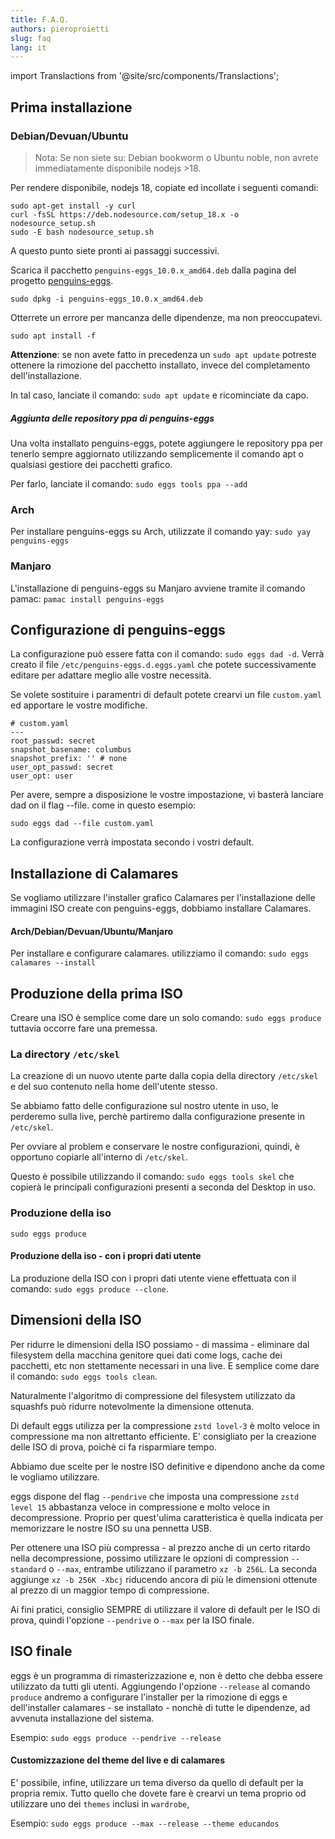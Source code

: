 ```yaml
---
title: F.A.Q.
authors: pieroproietti
slug: faq
lang: it
---
```

import Translactions from '@site/src/components/Translactions';

<Translactions />

## Prima installazione

### Debian/Devuan/Ubuntu

> Nota: Se non siete su: Debian bookworm o Ubuntu noble, non avrete immediatamente disponibile nodejs >18. 

Per rendere disponibile, nodejs 18, copiate ed incollate i seguenti comandi:
```
sudo apt-get install -y curl
curl -fsSL https://deb.nodesource.com/setup_18.x -o nodesource_setup.sh
sudo -E bash nodesource_setup.sh
```
A questo punto siete pronti ai passaggi successivi.

Scarica il pacchetto `penguins-eggs_10.0.x_amd64.deb` dalla pagina del progetto [penguins-eggs](https://sourceforge.net/projects/penguins-eggs/files/DEBS/).

`sudo dpkg -i penguins-eggs_10.0.x_amd64.deb` 

Otterrete un errore per mancanza delle dipendenze, ma non preoccupatevi.

`sudo apt install -f`

**Attenzione**: se non avete fatto in precedenza un `sudo apt update` potreste ottenere la rimozione del pacchetto installato, invece del completamento dell'installazione. 

In tal caso, lanciate il comando: `sudo apt update` e ricominciate da capo.

##### Aggiunta delle repository ppa di penguins-eggs

Una volta installato penguins-eggs, potete aggiungere le repository ppa per tenerlo sempre aggiornato utilizzando semplicemente il comando apt o qualsiasi gestiore dei pacchetti grafico. 

Per farlo, lanciate il comando: `sudo eggs tools ppa --add`

### Arch
Per installare penguins-eggs su Arch, utilizzate il comando yay: `sudo yay penguins-eggs`

### Manjaro
L'installazione di penguins-eggs su Manjaro avviene tramite il comando pamac:
`pamac install penguins-eggs`

## Configurazione di penguins-eggs
La configurazione può essere fatta con il comando: `sudo eggs dad -d`. Verrà creato il file `/etc/penguins-eggs.d.eggs.yaml` che potete successivamente editare per adattare meglio alle vostre necessità.

Se volete sostituire i paramentri di default potete crearvi un file `custom.yaml` ed apportare le vostre modifiche.

```
# custom.yaml
---
root_passwd: secret
snapshot_basename: columbus
snapshot_prefix: '' # none
user_opt_passwd: secret
user_opt: user 
```

Per avere, sempre a disposizione le vostre impostazione, vi basterà lanciare dad on il flag --file. come in questo esempio:

```
sudo eggs dad --file custom.yaml
```

La configurazione verrà impostata secondo i vostri default.


## Installazione di Calamares
Se vogliamo utilizzare l'installer grafico Calamares per l'installazione delle immagini ISO create con penguins-eggs, dobbiamo installare Calamares.

#### Arch/Debian/Devuan/Ubuntu/Manjaro
Per installare e configurare calamares. utilizziamo il comando: `sudo eggs calamares --install`

## Produzione della prima ISO
Creare una ISO è semplice come dare un solo comando: `sudo eggs produce` tuttavia occorre fare una premessa.

### La directory `/etc/skel`
La creazione di un nuovo utente parte dalla copia della directory `/etc/skel` e del suo contenuto nella home dell'utente stesso.

Se abbiamo fatto delle configurazione sul nostro utente in uso, le perderemo sulla live, perchè partiremo dalla configurazione presente in `/etc/skel`.

Per ovviare al problem e conservare le nostre configurazioni, quindi, è opportuno copiarle all'interno di `/etc/skel`.

Questo è possibile utilizzando il comando: `sudo eggs tools skel` che copierà le principali configurazioni presenti a seconda del Desktop in uso.

### Produzione della iso

`sudo eggs produce`

#### Produzione della iso - con i propri dati utente
La produzione della ISO con i propri dati utente viene effettuata con il comando: `sudo eggs produce --clone`.

## Dimensioni della ISO
Per ridurre le dimensioni della ISO possiamo - di massima - eliminare dal filesystem della macchina genitore quei dati come logs, cache dei pacchetti, etc non stettamente necessari in una live. E semplice come dare il comando: `sudo eggs tools clean`.

Naturalmente l'algoritmo di compressione del filesystem utilizzato da squashfs può ridurre notevolmente la dimensione ottenuta. 

Di default eggs utilizza per la compressione `zstd lovel-3` è molto veloce in compressione ma non altrettanto efficiente. E' consigliato per la creazione delle ISO di prova, poichè ci fa risparmiare tempo.

Abbiamo due scelte per le nostre ISO definitive e dipendono anche da come le vogliamo utilizzare.

eggs dispone del flag `--pendrive` che imposta una compressione `zstd level 15` abbastanza veloce in compressione e molto veloce in decompressione. Proprio per quest'ulima caratteristica è quella indicata per memorizzare le nostre ISO su una pennetta USB.

Per ottenere una ISO più compressa - al prezzo anche di un certo ritardo nella decompressione, possimo utilizzare le opzioni di compression `--standard` o `--max`, entrambe utilizzano il parametro `xz -b 256L`. La seconda aggiunge `xz -b 256K -Xbcj` riducendo ancora di più le dimensioni ottenute al prezzo di un maggior tempo di compressione.

Ai fini pratici, consiglio SEMPRE di utilizzare il valore di default per le ISO di prova, quindi l'opzione `--pendrive` o `--max` per la ISO finale.

## ISO finale
eggs è un programma di rimasterizzazione e, non è detto che debba essere utilizzato da tutti gli utenti. Aggiungendo l'opzione `--release` al comando `produce` andremo a configurare l'installer per la rimozione di eggs e dell'installer calamares - se installato - nonchè di tutte le dipendenze, ad avvenuta installazione del sistema.

Esempio: `sudo eggs produce --pendrive --release`

#### Customizzazione del theme del live e di calamares
E' possibile, infine, utilizzare un tema diverso da quello di default per la propria remix. Tutto quello che dovete fare è crearvi un tema proprio od utilizzare uno dei `themes` inclusi in `wardrobe`,

Esempio:  `sudo eggs produce --max --release --theme educandos`
